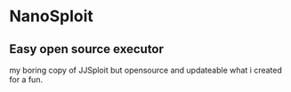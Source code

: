 # NanoSploit
## Easy open source executor
my boring copy of JJSploit but opensource and updateable what i created for a fun.
